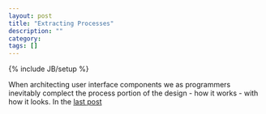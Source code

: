 ```yaml
---
layout: post
title: "Extracting Processes"
description: ""
category: 
tags: []
---
```

{% include JB/setup %}

When architecting user interface components we as programmers
inevitably complect the process portion of the design - how it works -
with how it looks. In the [last post]() 
